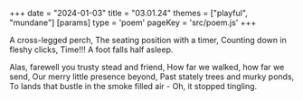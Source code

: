 +++
date = "2024-01-03"
title = "03.01.24"
themes = ["playful", "mundane"]
[params]
  type = 'poem'
  pageKey = 'src/poem.js'
+++

A cross-legged perch,
The seating position with a timer,
Counting down in fleshy clicks,
Time!!!
A foot falls half asleep.

Alas, farewell you trusty stead and friend,
How far we walked, how far we send,
Our merry little presence beyond,
Past stately trees and murky ponds,
To lands that bustle in the smoke filled air -
Oh, it stopped tingling.
